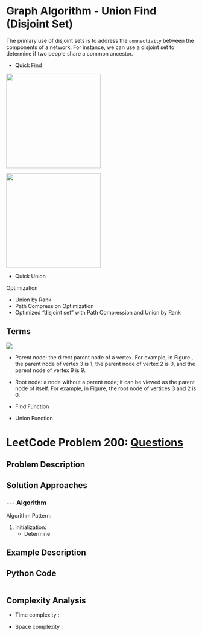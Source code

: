 # Graph Algorithm - Union Find (Disjoint Set)
The primary use of disjoint sets is to address the ```connectivity``` between the components of a network. 
For instance, we can use a disjoint set to determine if two people share a common ancestor.
 
- Quick Find

<img src="https://github.com/MaryamZahiri/LC-Algorithms/assets/52676399/a7dfc4f2-9399-4f5b-8927-343a874393e7" width=250><br />

<img src="https://github.com/MaryamZahiri/LC-Algorithms/assets/52676399/a0858062-f7b0-406e-86d2-9a4e82255f70" width=250><br />

- Quick Union

Optimization
- Union by Rank
- Path Compression Optimization
- Optimized “disjoint set” with Path Compression and Union by Rank

## Terms
<img src="https://github.com/MaryamZahiri/LC-Algorithms/assets/52676399/4085b078-10d1-4f25-b493-a004fae29e21">

- Parent node: the direct parent node of a vertex. For example, in Figure , the parent node of vertex 3 is 1, the parent node of vertex 2 is 0, and the parent node of vertex 9 is 9.
- Root node: a node without a parent node; it can be viewed as the parent node of itself. For example, in Figure, the root node of vertices 3 and 2 is 0.

- Find Function
- Union Function

# LeetCode Problem 200: [Questions](https://leetcode.com/problems/)
## Problem Description
## Solution Approaches

### --- Algorithm
Algorithm Pattern:

1. Initialization:
    - Determine 
## Example Description

## Python Code
```python
```
## Complexity Analysis
- Time complexity : 

- Space complexity :